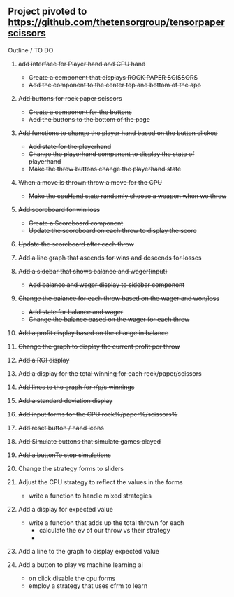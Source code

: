  ## Project pivoted to https://github.com/thetensorgroup/tensorpaperscissors
 
 Outline / TO DO
1.  ~~add interface for Player hand and CPU hand~~
    * ~~Create a component that displays ROCK PAPER SCISSORS~~
    * ~~Add the component to the center top and bottom of the app~~

2.  ~~Add buttons for rock paper scissors~~
    * ~~Create a component for the buttons~~
    * ~~Add the buttons to the bottom of the page~~

3.  ~~Add functions to change the player hand based on the button clicked~~
    * ~~Add state for the playerhand~~
    * ~~Change the playerhand component to display the state of playerhand~~
    * ~~Make the throw buttons change the playerhand state~~

4.  ~~When a move is thrown throw a move for the CPU~~
    * ~~Make the cpuHand state randomly choose a weapon when we throw~~
5.  ~~Add scoreboard for win loss~~
    * ~~Create a Scoreboard component~~
    * ~~Update the scoreboard on each throw to display the score~~

6.  ~~Update the scoreboard after each throw~~

7.  ~~Add a line graph that ascends for wins and descends for losses~~


8.  ~~Add a sidebar that shows balance and wager(input)~~
    * ~~Add balance and wager display to sidebar component~~

9.  ~~Change the balance for each throw based on the wager and won/loss~~
    * ~~Add state for balance and wager~~
    * ~~Change the balance based on the wager for each throw~~

10. ~~Add a profit display based on the change in balance~~

11. ~~Change the graph to display the current profit per throw~~

12. ~~Add a ROI display~~
13. ~~Add a display for the total winning for each rock/paper/scissors~~
14. ~~Add lines to the graph for r/p/s winnings~~
15. ~~Add a standard deviation display~~
16. ~~Add input forms for the CPU rock%/paper%/scissors%~~
20. ~~Add reset button / hand icons~~
21. ~~Add Simulate buttons that simulate games played~~
22. ~~Add a buttonTo stop simulations~~
23. Change the strategy forms to sliders
17. Adjust the CPU strategy to reflect the values in the forms
    * write a function to handle mixed strategies
18. Add a display for expected value
    * write a function that adds up the total thrown for each
        * calculate the ev of our throw vs their strategy
        *
19. Add a line to the graph to display expected value
24. Add a button to play vs machine learning ai
    * on click disable the cpu forms
    * employ a strategy that uses cfrm to learn
